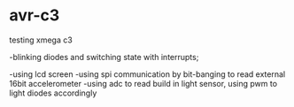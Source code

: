 # avr-c3
testing xmega c3

-blinking diodes and switching state with interrupts;

-using lcd screen
-using spi communication by bit-banging to read external 16bit accelerometer
-using adc to read build in light sensor, using pwm to light diodes accordingly

